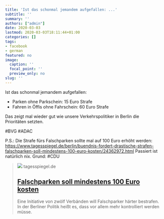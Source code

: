 ```yaml
---
title: 'Ist das schonmal jemandem aufgefallen: ...'
subtitle: ''
summary: ''
authors: ["admin"]
date: 2020-03-03
lastmod: 2020-03-03T18:11:44+01:00
categories: []
tags:
- facebook
- german
featured: no
image:
  caption: ''
  focal_point: ''
  preview_only: no
slug: ''
---
```

Ist das schonmal jemandem aufgefallen:

- Parken ohne Parkschein: 15 Euro Strafe
- Fahren in Öffis ohne Fahrschein: 60 Euro Strafe

Das zeigt mal wieder gut wie unsere Verkehrspolitiker in Berlin die Prioritäten setzten. 

#BVG #ADAC

P.S.: Die Strafe fürs Falschparken sollte mal auf 100 Euro erhöht werden: https://www.tagesspiegel.de/berlin/buendnis-fordert-drastische-strafen-falschparken-soll-mindestens-100-euro-kosten/24362972.html Passiert ist natürlich nix. Grund: #CDU
> [![](https://www.tagesspiegel.de/images/berliner-knoellchen-rekord/24363162/1-format530.jpg)](https://www.tagesspiegel.de/berlin/buendnis-fordert-drastische-strafen-falschparken-soll-mindestens-100-euro-kosten/24362972.html)
> tagesspiegel.de
> ## [Falschparken soll mindestens 100 Euro kosten](https://www.tagesspiegel.de/berlin/buendnis-fordert-drastische-strafen-falschparken-soll-mindestens-100-euro-kosten/24362972.html)
>
>Eine Initiative von zwölf Verbänden will Falschparker härter bestrafen. In der Berliner Politik heißt es, dass vor allem mehr kontrolliert werden müsse.


